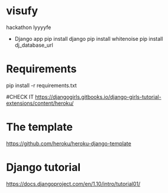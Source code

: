 # visufy
hackathon lyyyyfe

* Django app
pip install django
pip install whitenoise
pip install dj_database_url


# Requirements
pip install -r requirements.txt


#CHECK IT
https://djangogirls.gitbooks.io/django-girls-tutorial-extensions/content/heroku/

# The template
https://github.com/heroku/heroku-django-template

# Django tutorial
https://docs.djangoproject.com/en/1.10/intro/tutorial01/

